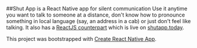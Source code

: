 ##Shut App is a React Native app for silent communication
Use it anytime you want to talk to someone at a distance, don't know how to pronounce something in local language (say, an address in a cab) or just don't feel like talking. It also has a [ReactJS counterpart](https://github.com/andreevanatasha/shut-app) which is live on [shutapp.today](http://shutapp.today).

This project was bootstrapped with [Create React Native App](https://github.com/react-community/create-react-native-app).

